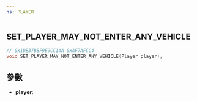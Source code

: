 ```yaml
---
ns: PLAYER
---
```

## SET_PLAYER_MAY_NOT_ENTER_ANY_VEHICLE

```c
// 0x1DE37BBF9E9CC14A 0xAF7AFCC4
void SET_PLAYER_MAY_NOT_ENTER_ANY_VEHICLE(Player player);
```


## 參數
* **player**: 

